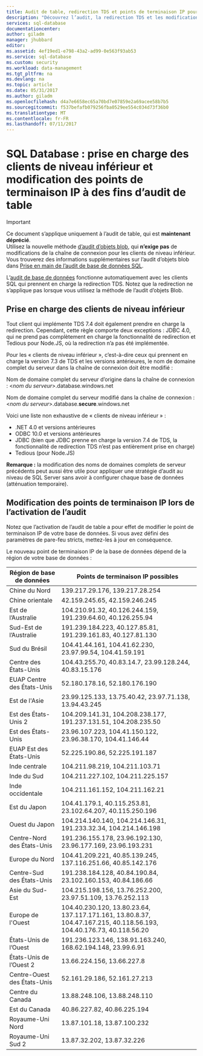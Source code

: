 ```yaml
---
title: Audit de table, redirection TDS et points de terminaison IP pour Azure SQL Database | Microsoft Docs
description: "Découvrez l’audit, la redirection TDS et les modifications de point de terminaison IP pendant l’implémentation de l’audit de table dans Azure SQL Database."
services: sql-database
documentationcenter: 
author: giladm
manager: jhubbard
editor: 
ms.assetid: 4ef19ed1-e798-43a2-ad99-0e563f93ab53
ms.service: sql-database
ms.custom: security
ms.workload: data-management
ms.tgt_pltfrm: na
ms.devlang: na
ms.topic: article
ms.date: 05/31/2017
ms.author: giladm
ms.openlocfilehash: d4a7e6658ec65a70bd7e07859e2a69acee58b7b5
ms.sourcegitcommit: f537befafb079256fba0529ee554c034d73f36b0
ms.translationtype: MT
ms.contentlocale: fr-FR
ms.lasthandoff: 07/11/2017
---
```

# <a name="sql-database----downlevel-clients-support-and-ip-endpoint-changes-for-table-auditing"></a>SQL Database : prise en charge des clients de niveau inférieur et modification des points de terminaison IP à des fins d’audit de table

> [!IMPORTANT]
> Ce document s’applique uniquement à l’audit de table, qui est **maintenant déprécié**.<br>
> Utilisez la nouvelle méthode [d’audit d’objets blob](sql-database-auditing.md), qui **n’exige pas** de modifications de la chaîne de connexion pour les clients de niveau inférieur. Vous trouverez des informations supplémentaires sur l’audit d’objets blob dans [Prise en main de l’audit de base de données SQL](sql-database-auditing.md).

L’[audit de base de données](sql-database-auditing.md) fonctionne automatiquement avec les clients SQL qui prennent en charge la redirection TDS. Notez que la redirection ne s’applique pas lorsque vous utilisez la méthode de l’audit d’objets Blob.

## <a id="subheading-1"></a>Prise en charge des clients de niveau inférieur
Tout client qui implémente TDS 7.4 doit également prendre en charge la redirection. Cependant, cette règle comporte deux exceptions : JDBC 4.0, qui ne prend pas complètement en charge la fonctionnalité de redirection et Tedious pour Node.JS, où la redirection n’a pas été implémentée.

Pour les « clients de niveau inférieur », c’est-à-dire ceux qui prennent en charge la version 7.3 de TDS et les versions antérieures, le nom de domaine complet du serveur dans la chaîne de connexion doit être modifié :

Nom de domaine complet du serveur d’origine dans la chaîne de connexion : <*nom du serveur*>.database.windows.net

Nom de domaine complet du serveur modifié dans la chaîne de connexion : <*nom du serveur*>.database.**secure**.windows.net

Voici une liste non exhaustive de « clients de niveau inférieur » :

* .NET 4.0 et versions antérieures
* ODBC 10.0 et versions antérieures
* JDBC (bien que JDBC prenne en charge la version 7.4 de TDS, la fonctionnalité de redirection TDS n’est pas entièrement prise en charge)
* Tedious (pour Node.JS)

**Remarque :** la modification des noms de domaines complets de serveur précédents peut aussi être utile pour appliquer une stratégie d’audit au niveau de SQL Server sans avoir à configurer chaque base de données (atténuation temporaire).

## <a id="subheading-2"></a>Modification des points de terminaison IP lors de l’activation de l’audit
Notez que l’activation de l’audit de table a pour effet de modifier le point de terminaison IP de votre base de données. Si vous avez défini des paramètres de pare-feu stricts, mettez-les à jour en conséquence.

Le nouveau point de terminaison IP de la base de données dépend de la région de votre base de données :

| Région de base de données | Points de terminaison IP possibles |
| --- | --- |
| Chine du Nord |139.217.29.176, 139.217.28.254 |
| Chine orientale |42.159.245.65, 42.159.246.245 |
| Est de l’Australie |104.210.91.32, 40.126.244.159, 191.239.64.60, 40.126.255.94 |
| Sud-Est de l’Australie |191.239.184.223, 40.127.85.81, 191.239.161.83, 40.127.81.130 |
| Sud du Brésil |104.41.44.161, 104.41.62.230, 23.97.99.54, 104.41.59.191 |
| Centre des États-Unis |104.43.255.70, 40.83.14.7, 23.99.128.244, 40.83.15.176 |
| EUAP Centre des États-Unis |52.180.178.16, 52.180.176.190 |
| Est de l'Asie |23.99.125.133, 13.75.40.42, 23.97.71.138, 13.94.43.245 |
| Est des États-Unis 2 |104.209.141.31, 104.208.238.177, 191.237.131.51, 104.208.235.50 |
| Est des États-Unis |23.96.107.223, 104.41.150.122, 23.96.38.170, 104.41.146.44 |
| EUAP Est des États-Unis |52.225.190.86, 52.225.191.187 |
| Inde centrale |104.211.98.219, 104.211.103.71 |
| Inde du Sud |104.211.227.102, 104.211.225.157 |
| Inde occidentale |104.211.161.152, 104.211.162.21 |
| Est du Japon |104.41.179.1, 40.115.253.81, 23.102.64.207, 40.115.250.196 |
| Ouest du Japon |104.214.140.140, 104.214.146.31, 191.233.32.34, 104.214.146.198 |
| Centre-Nord des États-Unis |191.236.155.178, 23.96.192.130, 23.96.177.169, 23.96.193.231 |
| Europe du Nord |104.41.209.221, 40.85.139.245, 137.116.251.66, 40.85.142.176 |
| Centre-Sud des États-Unis |191.238.184.128, 40.84.190.84, 23.102.160.153, 40.84.186.66 |
| Asie du Sud-Est |104.215.198.156, 13.76.252.200, 23.97.51.109, 13.76.252.113 |
| Europe de l'Ouest |104.40.230.120, 13.80.23.64, 137.117.171.161, 13.80.8.37, 104.47.167.215, 40.118.56.193, 104.40.176.73, 40.118.56.20 |
| États-Unis de l’Ouest |191.236.123.146, 138.91.163.240, 168.62.194.148, 23.99.6.91 |
| États-Unis de l’Ouest 2 |13.66.224.156, 13.66.227.8 |
| Centre-Ouest des États-Unis |52.161.29.186, 52.161.27.213 |
| Centre du Canada |13.88.248.106, 13.88.248.110 |
| Est du Canada |40.86.227.82, 40.86.225.194 |
| Royaume-Uni Nord |13.87.101.18, 13.87.100.232 |
| Royaume-Uni Sud 2 |13.87.32.202, 13.87.32.226 |
